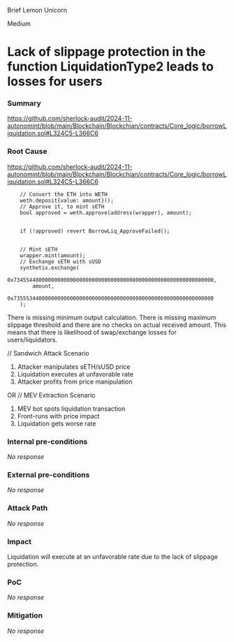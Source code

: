 Brief Lemon Unicorn

Medium

# Lack of slippage protection in the function LiquidationType2 leads to losses for users

### Summary

https://github.com/sherlock-audit/2024-11-autonomint/blob/main/Blockchain/Blockchian/contracts/Core_logic/borrowLiquidation.sol#L324C5-L366C6

### Root Cause

https://github.com/sherlock-audit/2024-11-autonomint/blob/main/Blockchain/Blockchian/contracts/Core_logic/borrowLiquidation.sol#L324C5-L366C6

        // Convert the ETH into WETH
        weth.deposit{value: amount}();
        // Approve it, to mint sETH
        bool approved = weth.approve(address(wrapper), amount);


        if (!approved) revert BorrowLiq_ApproveFailed();


        // Mint sETH
        wrapper.mint(amount);
        // Exchange sETH with sUSD
        synthetix.exchange(
            0x7345544800000000000000000000000000000000000000000000000000000000,
            amount,
            0x7355534400000000000000000000000000000000000000000000000000000000
        );

There is missing minimum output calculation. There is missing maximum slippage threshold and there are no checks on actual received amount. This means that there is likelihood of swap/exchange losses for users/liquidators.

// Sandwich Attack Scenario
1. Attacker manipulates sETH/sUSD price
2. Liquidation executes at unfavorable rate
3. Attacker profits from price manipulation

OR
// MEV Extraction Scenario
1. MEV bot spots liquidation transaction
2. Front-runs with price impact
3. Liquidation gets worse rate

### Internal pre-conditions

_No response_

### External pre-conditions

_No response_

### Attack Path

_No response_

### Impact

Liquidation will execute at an unfavorable rate due to the lack of slippage protection.

### PoC

_No response_

### Mitigation

_No response_